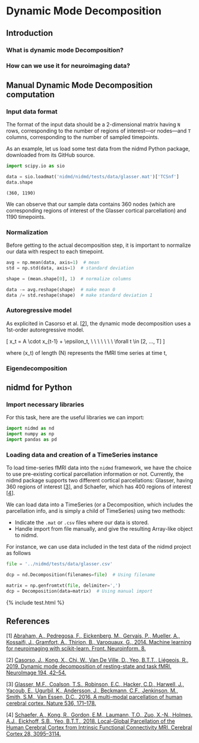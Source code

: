 # Dynamic Mode Decomposition

## Introduction

### What is dynamic mode Decomposition?

### How can we use it for neuroimaging data?

## Manual Dynamic Mode Decomposition computation

### Input data format

The format of the input data should be a 2-dimensional matrix having `N` rows, corresponding to the number of regions of interest—or nodes—and `T` columns, corresponding to the number of sampled timepoints.

As an example, let us load some test data from the nidmd Python package, downloaded from its GitHub source.


``` python
import scipy.io as sio

data = sio.loadmat('nidmd/nidmd/tests/data/glasser.mat')['TCSnf']
data.shape
```

```
(360, 1190)
```

We can observe that our sample data contains 360 nodes (which are corresponding regions of interest of the Glasser cortical parcellation) and 1190 timepoints.

### Normalization

Before getting to the actual decomposition step, it is important to normalize our data with respect to each timepoint.

``` python
avg = np.mean(data, axis=1)  # mean
std = np.std(data, axis=1)  # standard deviation

shape = (mean.shape[0], 1)  # normalize columns

data -= avg.reshape(shape)  # make mean 0
data /= std.reshape(shape)  # make standard deviation 1
```

### Autoregressive model

As explicited in Casorso et al. [[2](#references)], the dynamic mode decomposition uses a 1st-order autoregressive model.

\[
x_t = A \cdot x_{t-1} + \epsilon_t, \ \ \ \ \ \ \ \forall t \in [2, ..., T]
\]

where \(x_t\) of length \(N\) represents the fMRI time series at time
t,



### Eigendecomposition


## nidmd for Python

### Import necessary libraries

For this task, here are the useful libraries we can import:

``` python
import nidmd as nd
import numpy as np
import pandas as pd
```

### Loading data and creation of a TimeSeries instance

To load time-series fMRI data into the `nidmd` framework, we have the choice to use pre-existing cortical parcellation information or not. Currently, the nidmd package supports two different cortical parcellations: Glasser, having 360 regions of interest [[3](#references)], and Schaefer, which has 400 regions of interest [[4](#references)].

We can load data into a TimeSeries (or a Decomposition, which includes the parcellation info, and is simply a child of TimeSeries) using two methods:

* Indicate the `.mat` or `.csv` files where our data is stored.
* Handle import from file manually, and give the resulting Array-like object to nidmd.

For instance, we can use data included in the test data of the nidmd project as follows

``` python
file = '../nidmd/tests/data/glasser.csv'

dcp = nd.Decomposition(filenames=file)  # Using filename

matrix = np.genfromtxt(file, delimiter=',')
dcp = Decomposition(data=matrix)  # Using manual import
```





{% include test.html %}



## References

[1] <a href="https://doi.org/10.3389/fninf.2014.00014" target="_blank">Abraham, A., Pedregosa, F., Eickenberg, M., Gervais, P., Mueller, A., Kossaifi, J., Gramfort, A., Thirion, B., Varoquaux, G., 2014. Machine learning for neuroimaging with scikit-learn. Front. Neuroinform. 8.</a>

[2] <a href="https://doi.org/10.1016/j.neuroimage.2019.03.019" target="_blank">Casorso, J., Kong, X., Chi, W., Van De Ville, D., Yeo, B.T.T., Liégeois, R., 2019. Dynamic mode decomposition of resting-state and task fMRI. NeuroImage 194, 42–54.</a>

[3] <a href="https://doi.org/10.1038/nature18933" target="_blank">Glasser, M.F., Coalson, T.S., Robinson, E.C., Hacker, C.D., Harwell, J., Yacoub, E., Ugurbil, K., Andersson, J., Beckmann, C.F., Jenkinson, M., Smith, S.M., Van Essen, D.C., 2016. A multi-modal parcellation of human cerebral cortex. Nature 536, 171–178.</a>

[4] <a href="https://doi.org/10.1093/cercor/bhx179" target="_blank">Schaefer, A., Kong, R., Gordon, E.M., Laumann, T.O., Zuo, X.-N., Holmes, A.J., Eickhoff, S.B., Yeo, B.T.T., 2018. Local-Global Parcellation of the Human Cerebral Cortex from Intrinsic Functional Connectivity MRI. Cerebral Cortex 28, 3095–3114.</a>
